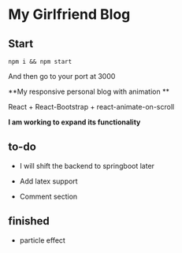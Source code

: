 # My Girlfriend Blog

## Start

```
npm i && npm start
```

And then go to your port at 3000

**My responsive personal blog with animation **

React + React-Bootstrap + react-animate-on-scroll

**I am working to expand its functionality**

## to-do

- I will shift the backend to springboot later

- Add latex support
- Comment section

## finished

- particle effect
